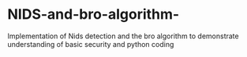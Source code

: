 # NIDS-and-bro-algorithm-
Implementation of Nids detection and the bro algorithm to demonstrate understanding of basic security and python coding 
